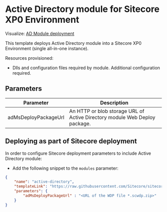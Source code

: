 # Active Directory module for Sitecore XP0 Environment

Visualize:
[AD Module deployment](http://armviz.io/#/?load=https%3A%2F%2Fraw.githubusercontent.com%2FSitecore%2Fsitecore-azure-quickstart-templates%2Fmaster%2FAD%201.3.0%2Fxp0%2Fazuredeploy.json)

This template deploys Active Directory module into a Sitecore XP0 Environment (single all-in-one instance).

Resources provisioned:

* Dlls and configuration files required by module. Additional configuration required.

## Parameters

| Parameter                                 | Description
--------------------------------------------|------------------------------------------------
| adMsDeployPackageUrl                      | An HTTP or blob storage URL of Active Directory module Web Deploy package.

## Deploying as part of Sitecore deployment

In order to configure Sitecore deployment parameters to include Active Directory module:

* Add the following snippet to the `modules` parameter:

```JSON
{
    "name": "active-directory",
    "templateLink": "https://raw.githubusercontent.com/Sitecore/sitecore-azure-quickstart-templates/master/ad%201.3.0/xp0/azuredeploy.json",
    "parameters": {
        "adMsDeployPackageUrl" : "<URL of the WDP file *.scwdp.zip>"
    }
}
```

